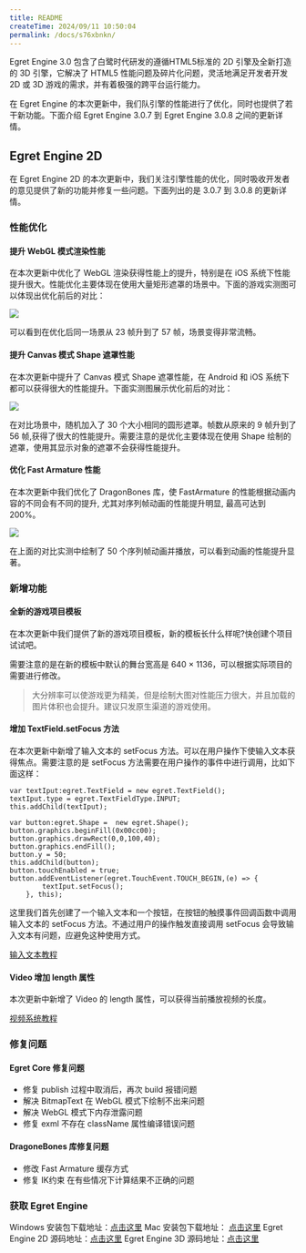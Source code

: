 ```yaml
---
title: README
createTime: 2024/09/11 10:50:04
permalink: /docs/s76xbnkn/
---
```

Egret Engine 3.0 包含了白鹭时代研发的遵循HTML5标准的 2D 引擎及全新打造的 3D 引擎，它解决了 HTML5 性能问题及碎片化问题，灵活地满足开发者开发 2D 或 3D 游戏的需求，并有着极强的跨平台运行能力。

在 Egret Engine 的本次更新中，我们队引擎的性能进行了优化，同时也提供了若干新功能。下面介绍 Egret Engine 3.0.7 到 Egret Engine 3.0.8 之间的更新详情。


## Egret Engine 2D
 
在 Egret Engine 2D 的本次更新中，我们关注引擎性能的优化，同时吸收开发者的意见提供了新的功能并修复一些问题。下面列出的是 3.0.7 到 3.0.8 的更新详情。

### 性能优化

#### 提升 WebGL 模式渲染性能

在本次更新中优化了 WebGL 渲染获得性能上的提升，特别是在 iOS 系统下性能提升很大。性能优化主要体现在使用大量矩形遮罩的场景中。下面的游戏实测图可以体现出优化前后的对比：

![](57285dc4bd92e.png)

可以看到在优化后同一场景从 23 帧升到了 57 帧，场景变得非常流畅。

#### 提升 Canvas 模式 Shape 遮罩性能

在本次更新中提升了 Canvas 模式 Shape 遮罩性能，在 Android 和 iOS 系统下都可以获得很大的性能提升。下面实测图展示优化前后的对比：

![](57285db024898.png)

在对比场景中，随机加入了 30 个大小相同的圆形遮罩。帧数从原来的 9 帧升到了 56 帧,获得了很大的性能提升。需要注意的是优化主要体现在使用 Shape 绘制的遮罩，使用其显示对象的遮罩不会获得性能提升。

#### 优化 Fast Armature 性能

在本次更新中我们优化了 DragonBones 库，使 FastArmature 的性能根据动画内容的不同会有不同的提升, 尤其对序列帧动画的性能提升明显, 最高可达到 200%。

![](57285db8011fb.png)

在上面的对比实测中绘制了 50 个序列帧动画并播放，可以看到动画的性能提升显著。

### 新增功能 

#### 全新的游戏项目模板

在本次更新中我们提供了新的游戏项目模板，新的模板长什么样呢?快创建个项目试试吧。

需要注意的是在新的模板中默认的舞台宽高是 640 × 1136，可以根据实际项目的需要进行修改。

> 大分辨率可以使游戏更为精美，但是绘制大图对性能压力很大，并且加载的图片体积也会提升。建议只发原生渠道的游戏使用。

#### 增加 TextField.setFocus 方法

在本次更新中新增了输入文本的 setFocus 方法。可以在用户操作下使输入文本获得焦点。需要注意的是 setFocus 方法需要在用户操作的事件中进行调用，比如下面这样：

```
var textIput:egret.TextField = new egret.TextField();
textIput.type = egret.TextFieldType.INPUT;
this.addChild(textIput);

var button:egret.Shape =  new egret.Shape();
button.graphics.beginFill(0x00cc00);
button.graphics.drawRect(0,0,100,40);
button.graphics.endFill();
button.y = 50;
this.addChild(button);
button.touchEnabled = true;
button.addEventListener(egret.TouchEvent.TOUCH_BEGIN,(e) => {
        textIput.setFocus();
    }, this);
```

这里我们首先创建了一个输入文本和一个按钮，在按钮的触摸事件回调函数中调用输入文本的 setFocus 方法。不通过用户的操作触发直接调用 setFocus 会导致输入文本有问题，应避免这种使用方式。

[输入文本教程](http://edn.egret.com/cn/docs/page/292#获得焦点)

#### Video 增加 length 属性

本次更新中新增了 Video 的 length 属性，可以获得当前播放视频的长度。

[视频系统教程](http://edn.egret.com/cn/docs/page/657#获取视频长度)

### 修复问题

#### Egret Core 修复问题

* 修复 publish 过程中取消后，再次 build 报错问题
* 解决 BitmapText 在 WebGL 模式下绘制不出来问题
* 解决 WebGL 模式下内存泄露问题
* 修复 exml 不存在 className 属性编译错误问题

#### DragoneBones 库修复问题

* 修改 Fast Armature 缓存方式
* 修复 IK约束 在有些情况下计算结果不正确的问题

### 获取 Egret Engine

Windows 安装包下载地址：[点击这里](http://tool.egret-labs.org/EgretEngine/EgretEngine-v3.0.8.exe)
Mac 安装包下载地址：     [点击这里](http://tool.egret-labs.org/EgretEngine/EgretEngine-v3.0.8.dmg)
Egret Engine 2D 源码地址：[点击这里](https://github.com/egret-labs/egret-core/tree/v3.0.8)
Egret Engine 3D 源码地址：[点击这里](https://github.com/egret-labs/egret-3d)




